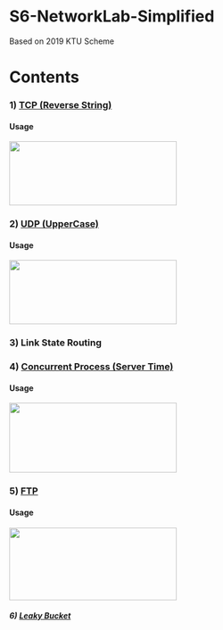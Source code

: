 # S6-NetworkLab-Simplified
Based on 2019 KTU Scheme

# Contents

### 1) [TCP (Reverse String)](/1.%20TCP%20(Reverse%20String))
#### Usage
<img src="https://github.com/ShunKaidou/S6-NetworkLab-Simplified/assets/81925773/9b771d2d-b8ee-4b25-af1f-210426c1666d" width="300" height="115">

### 2) [UDP (UpperCase)](/2.%20UDP%20(UpperCase))
#### Usage
<img src="https://github.com/ShunKaidou/S6-NetworkLab-Simplified/assets/81925773/531d9901-ca2f-4490-b0b5-69b491b60b0c" width="300" height="115">

### 3) Link State Routing

### 4) [Concurrent Process (Server Time)](/4.%20Concurrent%20Process%20(Server%20Time))
#### Usage
<img src="https://github.com/ShunKaidou/S6-NetworkLab-Simplified/assets/81925773/90b319cc-f01c-4b44-8007-0c014aca5022" width="300" height="125">

### 5) [FTP](/5.%20FTP)
#### Usage
<img src="https://github.com/ShunKaidou/S6-NetworkLab-Simplified/assets/81925773/6aaf2431-1e32-40d1-98a1-89744014a1fc" width="300" height="130">

##### 6) [Leaky Bucket](/6.%20Leaky%20Bucket)
